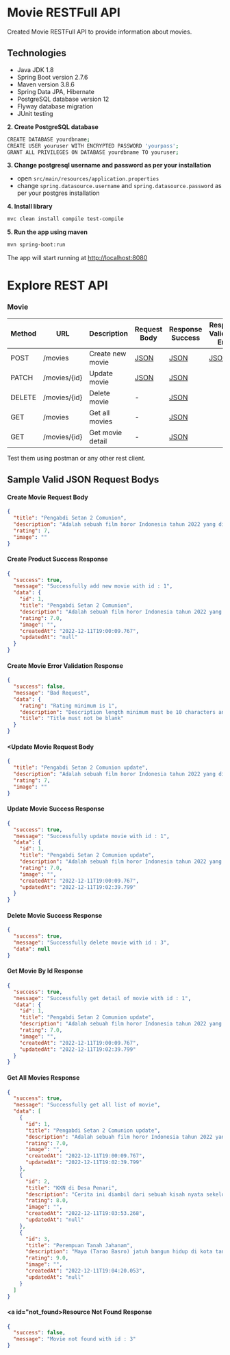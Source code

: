 # Movie RESTFull API

Created Movie RESTFull API to provide information about movies.

## Technologies

- Java JDK 1.8
- Spring Boot version 2.7.6
- Maven version 3.8.6
- Spring Data JPA, Hibernate
- PostgreSQL database version 12
- Flyway database migration
- JUnit testing

**2. Create PostgreSQL database**

```bash
CREATE DATABASE yourdbname;
CREATE USER youruser WITH ENCRYPTED PASSWORD 'yourpass';
GRANT ALL PRIVILEGES ON DATABASE yourdbname TO youruser;
```

**3. Change postgresql username and password as per your installation**

+ open `src/main/resources/application.properties`
+ change `spring.datasource.username` and `spring.datasource.password` as per your postgres installation

**4. Install library**

```bash
mvc clean install compile test-compile
```

**5. Run the app using maven**

```bash
mvn spring-boot:run
```
The app will start running at <http://localhost:8080>

# Explore REST API

### Movie

| Method | URL              | Description      | Request Body          | Response Success              | Response Validation Error   | Response Not Found |
|--------|------------------|------------------|-----------------------|-------------------------------|-----------------------------|--------------------|
| POST   | /movies          | Create new movie | [JSON](#create_movie) | [JSON](#create_movie_success) | [JSON](#create_movie_error) | [JSON](#not_found) |
| PATCH  | /movies/{id}     | Update movie     | [JSON](#update_movie) | [JSON](#update_movie_success) |                             |                    |
| DELETE | /movies/{id}     | Delete movie     | -                     | [JSON](#delete_movie_success) |                             |                    | 
| GET    | /movies          | Get all movies   | -                     | [JSON](#get_movie)            |                             |                    |
| GET    | /movies/{id}     | Get movie detail | -                     | [JSON](#get_all_movies)       |                             |                    |             

Test them using postman or any other rest client.

## Sample Valid JSON Request Bodys

#### <a id="create_movie">Create Movie Request Body</a>
```json
{
  "title": "Pengabdi Setan 2 Comunion",
  "description": "Adalah sebuah film horor Indonesia tahun 2022 yang disutradarai dan ditulis oleh Joko Anwar sebagai sekuel dari film tahun 2017, Pengabdi Setan.",
  "rating": 7,
  "image": ""
}
```

#### <a id="create_product_success">Create Product Success Response</a>
```json
{
  "success": true,
  "message": "Successfully add new movie with id : 1",
  "data": {
    "id": 1,
    "title": "Pengabdi Setan 2 Comunion",
    "description": "Adalah sebuah film horor Indonesia tahun 2022 yang disutradarai dan ditulis oleh Joko Anwar sebagai sekuel dari film tahun 2017, Pengabdi Setan.",
    "rating": 7.0,
    "image": "",
    "createdAt": "2022-12-11T19:00:09.767",
    "updatedAt": "null"
  }
}
```

#### <a id="create_movie_error">Create Movie Error Validation Response</a>
```json
{
  "success": false,
  "message": "Bad Request",
  "data": {
    "rating": "Rating minimum is 1",
    "description": "Description length minimum must be 10 characters and maximum must be 500 characters",
    "title": "Title must not be blank"
  }
}
```

#### <a id="update_movie"><Update Movie Request Body</a>
```json
{
  "title": "Pengabdi Setan 2 Comunion update",
  "description": "Adalah sebuah film horor Indonesia tahun 2022 yang disutradarai dan ditulis oleh Joko Anwar sebagai sekuel dari film tahun 2017, Pengabdi Setan.",
  "rating": 7,
  "image": ""
}
```

#### <a id="update_movie_success">Update Movie Success Response</a>
```json
{
  "success": true,
  "message": "Successfully update movie with id : 1",
  "data": {
    "id": 1,
    "title": "Pengabdi Setan 2 Comunion update",
    "description": "Adalah sebuah film horor Indonesia tahun 2022 yang disutradarai dan ditulis oleh Joko Anwar sebagai sekuel dari film tahun 2017, Pengabdi Setan.",
    "rating": 7.0,
    "image": "",
    "createdAt": "2022-12-11T19:00:09.767",
    "updatedAt": "2022-12-11T19:02:39.799"
  }
}
```

#### <a id="delete_movie_success">Delete Movie Success Response</a>
```json
{
  "success": true,
  "message": "Successfully delete movie with id : 3",
  "data": null
}
```

#### <a id="get_movie">Get Movie By Id Response</a>
```json
{
  "success": true,
  "message": "Successfully get detail of movie with id : 1",
  "data": {
    "id": 1,
    "title": "Pengabdi Setan 2 Comunion update",
    "description": "Adalah sebuah film horor Indonesia tahun 2022 yang disutradarai dan ditulis oleh Joko Anwar sebagai sekuel dari film tahun 2017, Pengabdi Setan.",
    "rating": 7.0,
    "image": "",
    "createdAt": "2022-12-11T19:00:09.767",
    "updatedAt": "2022-12-11T19:02:39.799"
  }
}
```

#### <a id="get_all_moives">Get All Movies Response</a>
```json
{
  "success": true,
  "message": "Successfully get all list of movie",
  "data": [
    {
      "id": 1,
      "title": "Pengabdi Setan 2 Comunion update",
      "description": "Adalah sebuah film horor Indonesia tahun 2022 yang disutradarai dan ditulis oleh Joko Anwar sebagai sekuel dari film tahun 2017, Pengabdi Setan.",
      "rating": 7.0,
      "image": "",
      "createdAt": "2022-12-11T19:00:09.767",
      "updatedAt": "2022-12-11T19:02:39.799"
    },
    {
      "id": 2,
      "title": "KKN di Desa Penari",
      "description": "Cerita ini diambil dari sebuah kisah nyata sekelompok mahasiswa yang tengah melakukan program KKN (Kuliah Kerja Nyata) di Desa Penari",
      "rating": 8.0,
      "image": "",
      "createdAt": "2022-12-11T19:03:53.268",
      "updatedAt": "null"
    },
    {
      "id": 3,
      "title": "Perempuan Tanah Jahanam",
      "description": "Maya (Tarao Basro) jatuh bangun hidup di kota tanpa keluarga, ia hanya memiliki sahabat bernama Dini.",
      "rating": 9.0,
      "image": "",
      "createdAt": "2022-12-11T19:04:20.053",
      "updatedAt": "null"
    }
  ]
}
```

#### <a id="not_found>Resource Not Found Response</a>
```json
{
  "success": false,
  "message": "Movie not found with id : 3"
}
```
